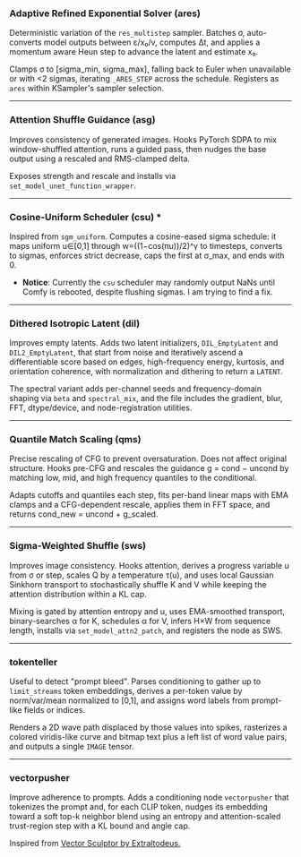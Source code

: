 

### Adaptive Refined Exponential Solver (ares)

Deterministic variation of the `res_multistep` sampler. Batches σ, auto-converts model outputs between ε/x₀/v, computes Δt, and applies a momentum aware Heun step to advance the latent and estimate x₀.

Clamps σ to [sigma_min, sigma_max], falling back to Euler when unavailable or with <2 sigmas, iterating `_ARES_STEP` across the schedule. Registers as `ares` within KSampler's sampler selection.

---

### Attention Shuffle Guidance (asg)

Improves consistency of generated images. Hooks PyTorch SDPA to mix window-shuffled attention, runs a guided pass, then nudges the base output using a rescaled and RMS-clamped delta.

Exposes strength and rescale and installs via `set_model_unet_function_wrapper`.

---

### Cosine-Uniform Scheduler (csu) *

Inspired from `sgm_uniform`. Computes a cosine-eased sigma schedule: it maps uniform u∈[0,1] through w=((1−cos(πu))/2)^γ to timesteps, converts to sigmas, enforces strict decrease, caps the first at σ_max, and ends with 0.

* **Notice**: Currently the `csu` scheduler may randomly output NaNs until Comfy is rebooted, despite flushing sigmas. I am trying to find a fix.

---

### Dithered Isotropic Latent (dil)

Improves empty latents. Adds two latent initializers, `DIL_EmptyLatent` and `DIL2_EmptyLatent`, that start from noise and iteratively ascend a differentiable score based on edges, high-frequency energy, kurtosis, and orientation coherence, with normalization and dithering to return a `LATENT`.

The spectral variant adds per-channel seeds and frequency-domain shaping via `beta` and `spectral_mix`, and the file includes the gradient, blur, FFT, dtype/device, and node-registration utilities. 

---

### Quantile Match Scaling (qms)

Precise rescaling of CFG to prevent oversaturation. Does not affect original structure. Hooks pre-CFG and rescales the guidance g = cond − uncond by matching low, mid, and high frequency quantiles to the conditional.

Adapts cutoffs and quantiles each step, fits per-band linear maps with EMA clamps and a CFG-dependent rescale, applies them in FFT space, and returns cond_new = uncond + g_scaled. 

---

### Sigma-Weighted Shuffle (sws)

Improves image consistency. Hooks attention, derives a progress variable u from σ or step, scales Q by a temperature τ(u), and uses local Gaussian Sinkhorn transport to stochastically shuffle K and V while keeping the attention distribution within a KL cap.

Mixing is gated by attention entropy and u, uses EMA-smoothed transport, binary-searches α for K, schedules α for V, infers H×W from sequence length, installs via `set_model_attn2_patch`, and registers the node as SWS. 

---

### tokenteller

Useful to detect "prompt bleed". Parses conditioning to gather up to `limit_streams` token embeddings, derives a per-token value by norm/var/mean normalized to [0,1], and assigns word labels from prompt-like fields or indices.

Renders a 2D wave path displaced by those values into spikes, rasterizes a colored viridis-like curve and bitmap text plus a left list of word value pairs, and outputs a single `IMAGE` tensor.

---

### vectorpusher

Improve adherence to prompts. Adds a conditioning node `vectorpusher` that tokenizes the prompt and, for each CLIP token, nudges its embedding toward a soft top-k neighbor blend using an entropy and attention-scaled trust-region step with a KL bound and angle cap.

Inspired from [Vector Sculptor by Extraltodeus.](https://github.com/Extraltodeus/Vector_Sculptor_ComfyUI)
